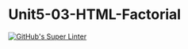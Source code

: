 # Unit5-03-HTML-Factorial
[![GitHub's Super Linter](https://github.com/ICS20-Programming-ShylaO/Unit5-03-HTML-Factorial/workflows/GitHub's%20Super%20Linter/badge.svg)](https://github.com/ICS20-Programming-ShylaO/Unit5-03-HTML-Factorial/actions)
